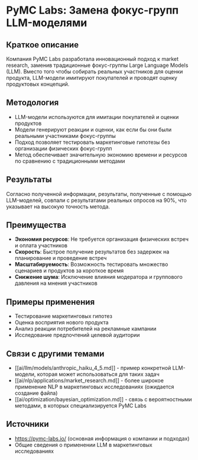# PyMC Labs: Замена фокус-групп LLM-моделями

## Краткое описание

Компания PyMC Labs разработала инновационный подход к market research, заменив традиционные фокус-группы Large Language Models (LLM). Вместо того чтобы собирать реальных участников для оценки продукта, LLM-модели имитируют покупателей и проводят оценку продуктовых концепций.

## Методология

- LLM-модели используются для имитации покупателей и оценки продуктов
- Модели генерируют реакции и оценки, как если бы они были реальными участниками фокус-группы
- Подход позволяет тестировать маркетинговые гипотезы без организации физических фокус-групп
- Метод обеспечивает значительную экономию времени и ресурсов по сравнению с традиционными методами

## Результаты

Согласно полученной информации, результаты, полученные с помощью LLM-моделей, совпали с результатами реальных опросов на 90%, что указывает на высокую точность метода.

## Преимущества

- **Экономия ресурсов**: Не требуется организация физических встреч и оплата участников
- **Скорость**: Быстрое получение результатов без задержек на планирование и проведение встреч
- **Масштабируемость**: Возможность тестировать множество сценариев и продуктов за короткое время
- **Снижение шума**: Исключение влияния модератора и группового давления на мнения участников

## Примеры применения

- Тестирование маркетинговых гипотез
- Оценка восприятия нового продукта
- Анализ реакции потребителей на рекламные кампании
- Исследование предпочтений целевой аудитории

## Связи с другими темами

- [[ai/llm/models/anthropic_haiku_4_5.md]] - пример конкретной LLM-модели, которая может использоваться для таких задач
- [[ai/nlp/applications/market_research.md]] - более широкое применение NLP в маркетинговых исследованиях (ожидается создание файла)
- [[ai/optimization/bayesian_optimization.md]] - связь с вероятностными методами, в которых специализируется PyMC Labs

## Источники

- https://pymc-labs.io/ (основная информация о компании и подходах)
- Общие сведения о применении LLM в маркетинговых исследованиях